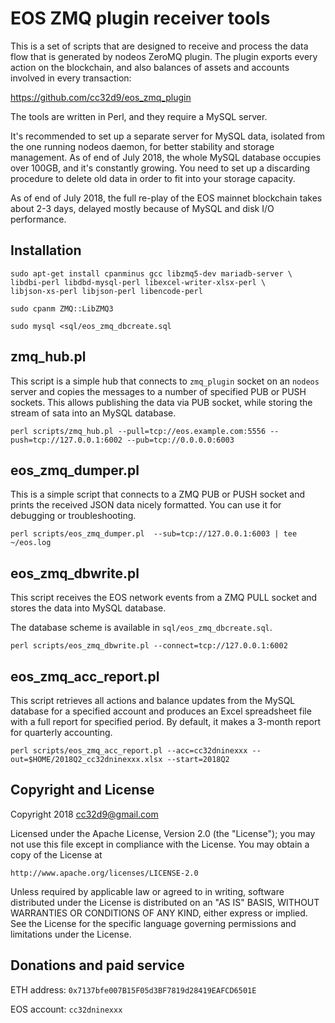 # EOS ZMQ plugin receiver tools


This is a set of scripts that are designed to receive and process the
data flow that is generated by nodeos ZeroMQ plugin. The plugin exports
every action on the blockchain, and also balances of assets and accounts
involved in every transaction:

https://github.com/cc32d9/eos_zmq_plugin

The tools are written in Perl, and they require a MySQL server.

It's recommended to set up a separate server for MySQL data, isolated
from the one running nodeos daemon, for better stability and storage
management. As of end of July 2018, the whole MySQL database occupies
over 100GB, and it's constantly growing. You need to set up a discarding
procedure to delete old data in order to fit into your storage capacity.

As of end of July 2018, the full re-play of the EOS mainnet blockchain
takes about 2-3 days, delayed mostly because of MySQL and disk I/O
performance.


## Installation

```
sudo apt-get install cpanminus gcc libzmq5-dev mariadb-server \
libdbi-perl libdbd-mysql-perl libexcel-writer-xlsx-perl \
libjson-xs-perl libjson-perl libencode-perl

sudo cpanm ZMQ::LibZMQ3

sudo mysql <sql/eos_zmq_dbcreate.sql
```



## zmq_hub.pl

This script is a simple hub that connects to `zmq_plugin` socket on an
`nodeos` server and copies the messages to a number of specified PUB or
PUSH sockets. This allows publishing the data via PUB socket, while
storing the stream of sata into an MySQL database.

```
perl scripts/zmq_hub.pl --pull=tcp://eos.example.com:5556 --push=tcp://127.0.0.1:6002 --pub=tcp://0.0.0.0:6003

```



## eos_zmq_dumper.pl

This is a simple script that connects to a ZMQ PUB or PUSH socket and prints
the received JSON data nicely formatted. You can use it for debugging or
troubleshooting.

```
perl scripts/eos_zmq_dumper.pl  --sub=tcp://127.0.0.1:6003 | tee ~/eos.log
```



## eos_zmq_dbwrite.pl

This script receives the EOS network events from a ZMQ PULL socket and
stores the data into MySQL database.

The database scheme is available in `sql/eos_zmq_dbcreate.sql`.

```
perl scripts/eos_zmq_dbwrite.pl --connect=tcp://127.0.0.1:6002
```



## eos_zmq_acc_report.pl

This script retrieves all actions and balance updates from the MySQL
database for a specified account and produces an Excel spreadsheet file
with a full report for specified period. By default, it makes a 3-month
report for quarterly accounting.

```
perl scripts/eos_zmq_acc_report.pl --acc=cc32dninexxx --out=$HOME/2018Q2_cc32dninexxx.xlsx --start=2018Q2

```



## Copyright and License

Copyright 2018 cc32d9@gmail.com

Licensed under the Apache License, Version 2.0 (the "License");
you may not use this file except in compliance with the License.
You may obtain a copy of the License at

    http://www.apache.org/licenses/LICENSE-2.0

Unless required by applicable law or agreed to in writing, software
distributed under the License is distributed on an "AS IS" BASIS,
WITHOUT WARRANTIES OR CONDITIONS OF ANY KIND, either express or implied.
See the License for the specific language governing permissions and
limitations under the License.


## Donations and paid service

ETH address: `0x7137bfe007B15F05d3BF7819d28419EAFCD6501E`

EOS account: `cc32dninexxx`
